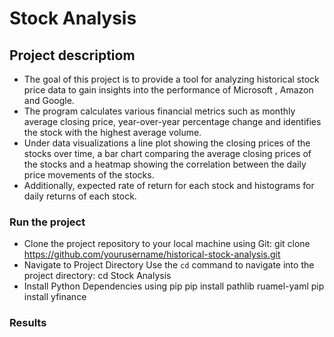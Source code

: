 # Stock Analysis
## Project descriptiom
- The goal of this project is to provide a tool for analyzing historical stock price data to gain insights into the performance of Microsoft , Amazon and Google.
- The program calculates various financial metrics such as monthly average closing price, year-over-year percentage change and
  identifies the stock with the highest average volume.
- Under data visualizations a line plot showing the closing prices of the stocks over time, a bar chart comparing the average closing prices of the stocks and a heatmap showing the correlation between the daily price movements
of the stocks.
- Additionally, expected rate of return for each stock and histograms for daily returns of each stock.
### Run the project
 
- Clone the project repository to your local machine using Git:
    git clone https://github.com/yourusername/historical-stock-analysis.git
- Navigate to Project Directory 
Use the `cd` command to navigate into the project directory:
    cd Stock Analysis
- Install Python Dependencies using pip
pip install pathlib ruamel-yaml
pip install yfinance
### Results 



